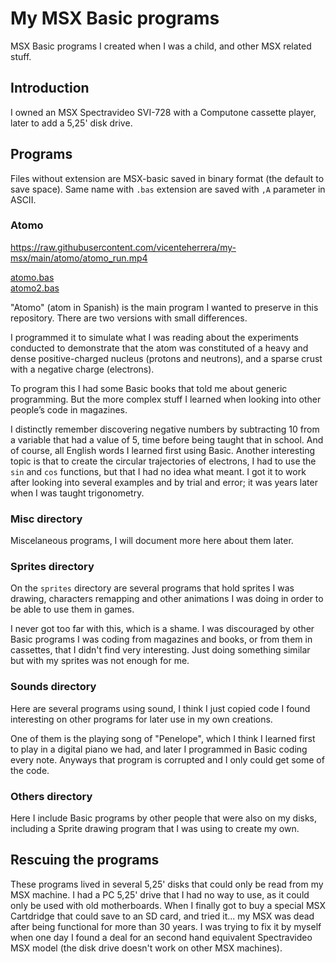 # My MSX Basic programs

MSX Basic programs I created when I was a child, and other MSX related stuff.

## Introduction

I owned an MSX Spectravideo SVI-728 with a Computone cassette player, later to add a 5,25' disk drive.

## Programs

Files without extension are MSX-basic saved in binary format (the default to save space). Same name with `.bas` extension are saved with `,A` parameter in ASCII.

### Atomo

https://raw.githubusercontent.com/vicenteherrera/my-msx/main/atomo/atomo_run.mp4

[atomo.bas](https://github.com/vicenteherrera/my-msx/blob/main/atomo/ATOMO.BAS)  
[atomo2.bas](https://github.com/vicenteherrera/my-msx/blob/main/atomo/ATOMO2.BAS)

"Atomo" (atom in Spanish) is the main program I wanted to preserve in this repository. There are two versions with small differences.

I programmed it to simulate what I was reading about the experiments conducted to demonstrate that the atom was constituted of a heavy and dense positive-charged nucleus (protons and neutrons), and a sparse crust with a negative charge (electrons).

To program this I had some Basic books that told me about generic programming. But the more complex stuff I learned when looking into other people’s code in magazines.

I distinctly remember discovering negative numbers by subtracting 10 from a variable that had a value of 5, time before being taught that in school. And of course, all English words I learned first using Basic. Another interesting topic is that to create the circular trajectories of electrons, I had to use the `sin` and `cos` functions, but that I had no idea what meant. I got it to work after looking into several examples and by trial and error; it was years later when I was taught trigonometry.

### Misc directory

Miscelaneous programs, I will document more here about them later.

### Sprites directory

On the `sprites` directory are several programs that hold sprites I was drawing, characters remapping and other animations I was doing in order to be able to use them in games.

I never got too far with this, which is a shame. I was discouraged by other Basic programs I was coding from magazines and books, or from them in cassettes, that I didn't find very interesting. Just doing something similar but with my sprites was not enough for me.

### Sounds directory

Here are several programs using sound, I think I just copied code I found interesting on other programs for later use in my own creations.

One of them is the playing song of "Penelope", which I think I learned first to play in a digital piano we had, and later I programmed in Basic coding every note. Anyways that program is corrupted and I only could get some of the code.

### Others directory

Here I include Basic programs by other people that were also on my disks, including a Sprite drawing program that I was using to create my own.

## Rescuing the programs

These programs lived in several 5,25' disks that could only be read from my MSX machine. I had a PC 5,25' drive that I had no way to use, as it could only be used with old motherboards. When I finally got to buy a special MSX Cartdridge that could save to an SD card, and tried it... my MSX was dead after being functional for more than 30 years. I was trying to fix it by myself when one day I found a deal for an second hand equivalent Spectravideo MSX model (the disk drive doesn't work on other MSX machines).